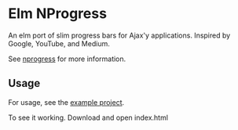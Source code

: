 # Elm NProgress

An elm port of slim progress bars for Ajax'y applications. Inspired by Google, YouTube, and Medium.

See [nprogress](https://github.com/rstacruz/nprogress) for more information.

## Usage

For usage, see the [example project](src/main.elm).

To see it working. Download and open index.html
